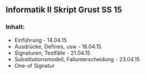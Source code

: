 <h2>Informatik II Skript Grust SS 15</h2>

<h3>Inhalt:</h3>
<ul>
  <li>Einführung - 14.04.15</li>
  <li>Ausdrücke, Defines, usw - 16.04.15</li>
  <li>Signaturen, Testfälle - 21.04.15</li>
  <li>Substitutionsmodell, Fallunterscheidung - 23.04.15</li>
  <li>One-of Signatur</li>
</ul>
